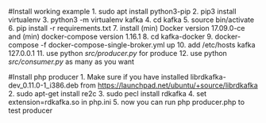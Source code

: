 #Install working example
    1. sudo apt install python3-pip
    2. pip3 install virtualenv
    3. python3 -m virtualenv kafka
    4. cd kafka
    5. source bin/activate
    6. pip install -r requirements.txt
    7. install (min) Docker version 17.09.0-ce and (min) docker-compose version 1.16.1
    8. cd kafka-docker
    9. docker-compose -f docker-compose-single-broker.yml up
    10. add /etc/hosts kafka 127.0.0.1 
    11. use python <i>src/producer.py</i> for produce
    12. use python <i>src/consumer.py</i> as many as you want

#Install php producer
    1. Make sure if you have installed librdkafka-dev_0.11.0-1_i386.deb from https://launchpad.net/ubuntu/+source/librdkafka
    2. sudo apt-get install re2c
    3. sudo pecl install rdkafka
    4. set extension=rdkafka.so in php.ini
    5. now you can run php producer.php to test producer